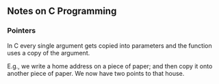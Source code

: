 
## Notes on C Programming

### Pointers

In C every single argument gets copied into parameters and the function uses a copy of the argument.

E.g., we write a home address on a piece of paper; and then copy it onto another piece of paper. We now have two points to that house.
